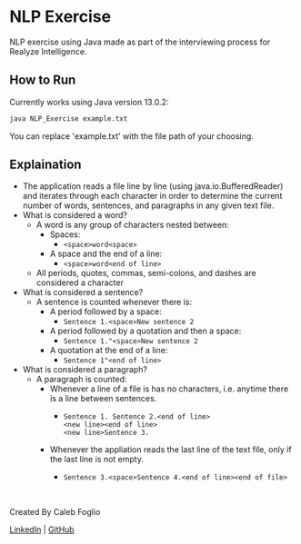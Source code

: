 # NLP Exercise
NLP exercise using Java made as part of the interviewing process for Realyze Intelligence.

## How to Run
Currently works using Java version 13.0.2:
```bash
java NLP_Exercise example.txt
```
You can replace 'example.txt' with the file path of your choosing.

## Explaination
* The application reads a file line by line (using java.io.BufferedReader) and iterates through each character in order to determine the current number of words, sentences, and paragraphs in any given text file.
* What is considered a word?
    * A word is any group of characters nested between:
        * Spaces: 
            * ```<space>word<space>```
        * A space and the end of a line: 
            * ```<space>word<end of line>```
    * All periods, quotes, commas, semi-colons, and dashes are considered a character
* What is considered a sentence?
    * A sentence is counted whenever there is:
        * A period followed by a space: 
            * ```Sentence 1.<space>New sentence 2```
        * A period followed by a quotation and then a space: 
            * ```Sentence 1."<space>New sentence 2```
        * A quotation at the end of a line: 
            * ```Sentence 1"<end of line>```
* What is considered a paragraph?
    * A paragraph is counted: 
        * Whenever a line of a file is has no characters, i.e. anytime there is a line between sentences.
            * ```
              Sentence 1. Sentence 2.<end of line>
              <new line><end of line>
              <new line>Sentence 3.
              ```
        * Whenever the appliation reads the last line of the text file, only if the last line is not empty.
            * ```
              Sentence 3.<space>Sentence 4.<end of line><end of file>
              ```

<br> 

Created By Caleb Foglio

[LinkedIn](https://www.linkedin.com/in/caleb-foglio-4bb84717b) | [GitHub](https://github.com/cjfoglio)
